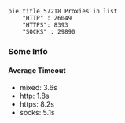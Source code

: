 
```mermaid
pie title 57218 Proxies in list
    "HTTP" : 26049
    "HTTPS": 8393
    "SOCKS" : 29890
```

### Some Info
#### Average Timeout

- mixed: 3.6s
- http: 1.8s
- https: 8.2s
- socks: 5.1s